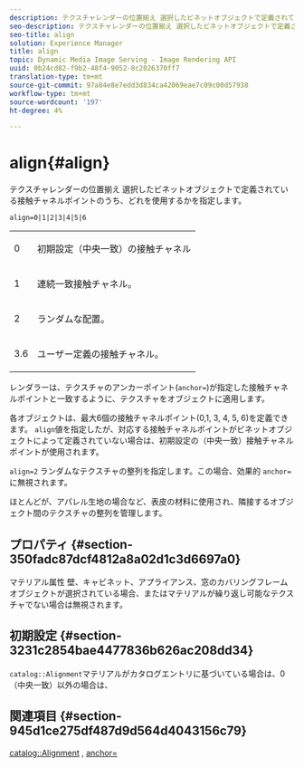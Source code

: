 ```yaml
---
description: テクスチャレンダーの位置揃え 選択したビネットオブジェクトで定義されている接触チャネルポイントのうち、どれを使用するかを指定します。
seo-description: テクスチャレンダーの位置揃え 選択したビネットオブジェクトで定義されている接触チャネルポイントのうち、どれを使用するかを指定します。
seo-title: align
solution: Experience Manager
title: align
topic: Dynamic Media Image Serving - Image Rendering API
uuid: 0b24cd82-f9b2-48f4-9052-8c2026370ff7
translation-type: tm+mt
source-git-commit: 97a84e8e7edd3d834ca42069eae7c09c00d57938
workflow-type: tm+mt
source-wordcount: '197'
ht-degree: 4%

---
```



# align{#align}

テクスチャレンダーの位置揃え 選択したビネットオブジェクトで定義されている接触チャネルポイントのうち、どれを使用するかを指定します。

`align=0|1|2|3|4|5|6`

<table id="simpletable_D15233999E35488EB2F933BD72798E2F"> 
 <tr class="strow"> 
  <td class="stentry"> <p>0 </p></td> 
  <td class="stentry"> <p>初期設定（中央一致）の接触チャネル </p></td> 
 </tr> 
 <tr class="strow"> 
  <td class="stentry"> <p>1 </p></td> 
  <td class="stentry"> <p>連続一致接触チャネル。 </p></td> 
 </tr> 
 <tr class="strow"> 
  <td class="stentry"> <p>2 </p></td> 
  <td class="stentry"> <p>ランダムな配置。 </p></td> 
 </tr> 
 <tr class="strow"> 
  <td class="stentry"> <p>3.6 </p></td> 
  <td class="stentry"> <p>ユーザー定義の接触チャネル。 </p></td> 
 </tr> 
</table>

レンダラーは、テクスチャのアンカーポイント(`anchor=`)が指定した接触チャネルポイントと一致するように、テクスチャをオブジェクトに適用します。

各オブジェクトは、最大6個の接触チャネルポイント(0,1, 3, 4, 5, 6)を定義できます。 `align`値を指定したが、対応する接触チャネルポイントがビネットオブジェクトによって定義されていない場合は、初期設定の（中央一致）接触チャネルポイントが使用されます。

`align=2` ランダムなテクスチャの整列を指定します。この場合、効果的 `anchor=` に無視されます。

ほとんどが、アパレル生地の場合など、表皮の材料に使用され、隣接するオブジェクト間のテクスチャの整列を管理します。

## プロパティ {#section-350fadc87dcf4812a8a02d1c3d6697a0}

マテリアル属性 壁、キャビネット、アプライアンス、窓のカバリングフレームオブジェクトが選択されている場合、またはマテリアルが繰り返し可能なテクスチャでない場合は無視されます。

## 初期設定 {#section-3231c2854bae4477836b626ac208dd34}

`catalog::Alignment`マテリアルがカタログエントリに基づいている場合は、0（中央一致）以外の場合は、

## 関連項目 {#section-945d1ce275df487d9d564d4043156c79}

[catalog::Alignment](../../../../../ir-api/material-cat/image-rendering-api-ref/c-ir-material-catalog/c-ir-material-data-reference/r-ir-alignment.md#reference-e52152e8dc244d0aa13b40c615d0f399) ,  [anchor=](../../../../../ir-api/http-protocol/image-rendering-api-ref/c-ir-http-protocol-ref/c-ir-http-protocol-command-reference/r-ir-http-anchor.md#reference-d53923d785c9442997dc7f2199524c26)
